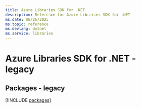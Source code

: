 ```yaml
---
title: Azure Libraries SDK for .NET
description: Reference for Azure Libraries SDK for .NET
ms.date: 06/26/2025
ms.topic: reference
ms.devlang: dotnet
ms.service: libraries
---
```

# Azure Libraries SDK for .NET - legacy
## Packages - legacy
[!INCLUDE [packages](libraries-index.md)]